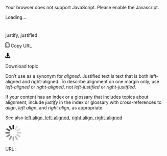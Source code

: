 Your browser does not support JavaScript. Please enable the Javascript.

Loading...

# 

justify, justified

![Copy URL](justify-justified_files/Copy.png)
Copy URL

![Download](justify-justified_files/Download.png)

Download topic

Don’t use as a synonym for *aligned*. Justified text is text that is both left-aligned and right-aligned. To describe alignment on one margin only, use *left-aligned* or *right-aligned*, not *left-justified* or *right-justified*.

If your content has an index or a glossary that includes topics about alignment, include *justify* in the index or glossary with cross-references to *align*, *left align*, and *right align*, as appropriate.

See also [left align, left-aligned,](https://worldready.cloudapp.net/Styleguide/Read?id=2700&topicid=28817) [right align, right-aligned](https://worldready.cloudapp.net/Styleguide/Read?id=2700&topicid=28819)

![In progress](justify-justified_files/activity-large.gif)

URL :
